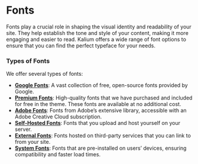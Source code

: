 # Fonts

Fonts play a crucial role in shaping the visual identity and readability of your site. They help establish the tone and style of your content, making it more engaging and easier to read. Kalium offers a wide range of font options to ensure that you can find the perfect typeface for your needs.

### Types of Fonts

We offer several types of fonts:

* [**Google Fonts**](how-to-add-a-font/): A vast collection of free, open-source fonts provided by Google.
* [**Premium Fonts**](how-to-add-a-font/): High-quality fonts that we have purchased and included for free in the theme. These fonts are available at no additional cost.
* [**Adobe Fonts**](how-to-add-a-font/adding-adobe-fonts.md): Fonts from Adobe’s extensive library, accessible with an Adobe Creative Cloud subscription.
* [**Self-Hosted Fonts**](how-to-add-a-font/adding-self-hosted-fonts.md): Fonts that you upload and host yourself on your server.
* [**External Fonts**](how-to-add-a-font/adding-external-fonts.md): Fonts hosted on third-party services that you can link to from your site.
* [**System Fonts**](how-to-add-a-font/): Fonts that are pre-installed on users’ devices, ensuring compatibility and faster load times.

